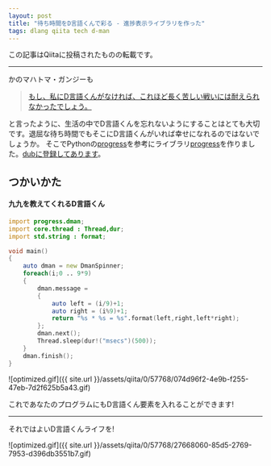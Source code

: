 ```yaml
---
layout: post
title: "待ち時間をD言語くんで彩る - 進捗表示ライブラリを作った"
tags: dlang qiita tech d-man
---
```

この記事はQiitaに投稿されたものの転載です。

---
かのマハトマ・ガンジーも
> [もし、私にD言語くんがなければ、これほど長く苦しい戦いには耐えられなかったでしょう。](http://meigennote.com/?p=134#i-11)

と言ったように、生活の中でD言語くんを忘れないようにすることはとても大切です。退屈な待ち時間でもそこにD言語くんがいれば幸せになれるのではないでしょうか。
そこでPythonの[progress](https://github.com/verigak/progress)を参考にライブラリ[progress](https://github.com/kotet/progress)を作りました。[dubに登録してあります](http://code.dlang.org/packages/progress)。

## つかいかた

#### 九九を教えてくれるD言語くん

```d
import progress.dman;
import core.thread : Thread,dur;
import std.string : format;

void main()
{
    auto dman = new DmanSpinner;
    foreach(i;0 .. 9*9)
    {
        dman.message =
        {
            auto left = (i/9)+1;
            auto right = (i%9)+1;
            return "%s * %s = %s".format(left,right,left*right);
        };
        dman.next();
        Thread.sleep(dur!("msecs")(500));
    }
    dman.finish();
}
```

![optimized.gif]({{ site.url }}/assets/qiita/0/57768/074d96f2-4e9b-f255-47eb-7d2f625b5a43.gif)

これであなたのプログラムにもD言語くん要素を入れることができます!

---

それではよいD言語くんライフを!

![optimized.gif]({{ site.url }}/assets/qiita/0/57768/27668060-85d5-2769-7953-d396db3551b7.gif)
